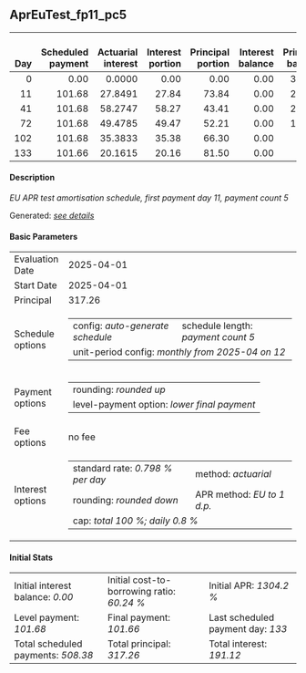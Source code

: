 <h2>AprEuTest_fp11_pc5</h2>
<table>
    <thead style="vertical-align: bottom;">
        <th style="text-align: right;">Day</th>
        <th style="text-align: right;">Scheduled payment</th>
        <th style="text-align: right;">Actuarial interest</th>
        <th style="text-align: right;">Interest portion</th>
        <th style="text-align: right;">Principal portion</th>
        <th style="text-align: right;">Interest balance</th>
        <th style="text-align: right;">Principal balance</th>
        <th style="text-align: right;">Total actuarial interest</th>
        <th style="text-align: right;">Total interest</th>
        <th style="text-align: right;">Total principal</th>
    </thead>
    <tr style="text-align: right;">
        <td class="ci00">0</td>
        <td class="ci01" style="white-space: nowrap;">0.00</td>
        <td class="ci02">0.0000</td>
        <td class="ci03">0.00</td>
        <td class="ci04">0.00</td>
        <td class="ci05">0.00</td>
        <td class="ci06">317.26</td>
        <td class="ci07">0.0000</td>
        <td class="ci08">0.00</td>
        <td class="ci09">0.00</td>
    </tr>
    <tr style="text-align: right;">
        <td class="ci00">11</td>
        <td class="ci01" style="white-space: nowrap;">101.68</td>
        <td class="ci02">27.8491</td>
        <td class="ci03">27.84</td>
        <td class="ci04">73.84</td>
        <td class="ci05">0.00</td>
        <td class="ci06">243.42</td>
        <td class="ci07">27.8491</td>
        <td class="ci08">27.84</td>
        <td class="ci09">73.84</td>
    </tr>
    <tr style="text-align: right;">
        <td class="ci00">41</td>
        <td class="ci01" style="white-space: nowrap;">101.68</td>
        <td class="ci02">58.2747</td>
        <td class="ci03">58.27</td>
        <td class="ci04">43.41</td>
        <td class="ci05">0.00</td>
        <td class="ci06">200.01</td>
        <td class="ci07">86.1238</td>
        <td class="ci08">86.11</td>
        <td class="ci09">117.25</td>
    </tr>
    <tr style="text-align: right;">
        <td class="ci00">72</td>
        <td class="ci01" style="white-space: nowrap;">101.68</td>
        <td class="ci02">49.4785</td>
        <td class="ci03">49.47</td>
        <td class="ci04">52.21</td>
        <td class="ci05">0.00</td>
        <td class="ci06">147.80</td>
        <td class="ci07">135.6023</td>
        <td class="ci08">135.58</td>
        <td class="ci09">169.46</td>
    </tr>
    <tr style="text-align: right;">
        <td class="ci00">102</td>
        <td class="ci01" style="white-space: nowrap;">101.68</td>
        <td class="ci02">35.3833</td>
        <td class="ci03">35.38</td>
        <td class="ci04">66.30</td>
        <td class="ci05">0.00</td>
        <td class="ci06">81.50</td>
        <td class="ci07">170.9856</td>
        <td class="ci08">170.96</td>
        <td class="ci09">235.76</td>
    </tr>
    <tr style="text-align: right;">
        <td class="ci00">133</td>
        <td class="ci01" style="white-space: nowrap;">101.66</td>
        <td class="ci02">20.1615</td>
        <td class="ci03">20.16</td>
        <td class="ci04">81.50</td>
        <td class="ci05">0.00</td>
        <td class="ci06">0.00</td>
        <td class="ci07">191.1471</td>
        <td class="ci08">191.12</td>
        <td class="ci09">317.26</td>
    </tr>
</table>
<h4>Description</h4>
<p><i>EU APR test amortisation schedule, first payment day 11, payment count 5</i></p>
<p>Generated: <i><a href="../GeneratedDate.md">see details</a></i></p>
<h4>Basic Parameters</h4>
<table>
    <tr>
        <td>Evaluation Date</td>
        <td>2025-04-01</td>
    </tr>
    <tr>
        <td>Start Date</td>
        <td>2025-04-01</td>
    </tr>
    <tr>
        <td>Principal</td>
        <td>317.26</td>
    </tr>
    <tr>
        <td>Schedule options</td>
        <td>
            <table>
                <tr>
                    <td>config: <i>auto-generate schedule</i></td>
                    <td>schedule length: <i><i>payment count</i> 5</i></td>
                </tr>
                <tr>
                    <td colspan="2" style="white-space: nowrap;">unit-period config: <i>monthly from 2025-04 on 12</i></td>
                </tr>
            </table>
        </td>
    </tr>
    <tr>
        <td>Payment options</td>
        <td>
            <table>
                <tr>
                    <td>rounding: <i>rounded up</i></td>
                </tr>
                <tr>
                    <td>level-payment option: <i>lower&nbsp;final&nbsp;payment</i></td>
                </tr>
            </table>
        </td>
    </tr>
    <tr>
        <td>Fee options</td>
        <td>no fee
        </td>
    </tr>
    <tr>
        <td>Interest options</td>
        <td>
            <table>
                <tr>
                    <td>standard rate: <i>0.798 % per day</i></td>
                    <td>method: <i>actuarial</i></td>
                </tr>
                <tr>
                    <td>rounding: <i>rounded down</i></td>
                    <td>APR method: <i>EU to 1 d.p.</i></td>
                </tr>
                <tr>
                    <td colspan="2">cap: <i>total 100 %; daily 0.8 %</td>
                </tr>
            </table>
        </td>
    </tr>
</table>
<h4>Initial Stats</h4>
<table>
    <tr>
        <td>Initial interest balance: <i>0.00</i></td>
        <td>Initial cost-to-borrowing ratio: <i>60.24 %</i></td>
        <td>Initial APR: <i>1304.2 %</i></td>
    </tr>
    <tr>
        <td>Level payment: <i>101.68</i></td>
        <td>Final payment: <i>101.66</i></td>
        <td>Last scheduled payment day: <i>133</i></td>
    </tr>
    <tr>
        <td>Total scheduled payments: <i>508.38</i></td>
        <td>Total principal: <i>317.26</i></td>
        <td>Total interest: <i>191.12</i></td>
    </tr>
</table>